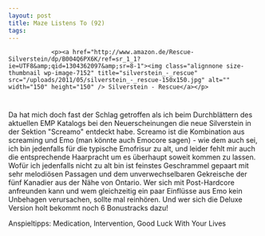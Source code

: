 ```yaml
---
layout: post
title: Maze Listens To (92)
tags:
---
```



                <p><a href="http://www.amazon.de/Rescue-Silverstein/dp/B004Q6PX6K/ref=sr_1_1?ie=UTF8&amp;qid=1304362097&amp;sr=8-1"><img class="alignnone size-thumbnail wp-image-7152" title="silverstein_-_rescue" src="/uploads/2011/05/silverstein_-_rescue-150x150.jpg" alt="" width="150" height="150" /> Silverstein - Rescue</a></p>
<img src="/uploads/2010/02/maze_listens_to_4stars.png" alt="" width="62" height="12" />
<p>Da hat mich doch fast der Schlag getroffen als ich beim Durchblättern des aktuellen EMP Katalogs bei den Neuerscheinungen die neue Silverstein in der Sektion &quot;Screamo&quot; entdeckt habe. Screamo ist die Kombination aus screaming und Emo (man könnte auch Emocore sagen) - wie dem auch sei, ich bin jedenfalls für die typische Emofrisur zu alt, und leider fehlt mir auch die entsprechende Haarpracht um es überhaupt soweit kommen zu lassen. Wofür ich jedenfalls nicht zu alt bin ist feinstes Geschrammel gepaart mit sehr melodiösen Passagen und dem unverwechselbaren Gekreische der fünf Kanadier aus der Nähe von Ontario. Wer sich mit Post-Hardcore anfreunden kann und wem gleichzeitig ein paar Einflüsse aus Emo kein Unbehagen verursachen, sollte mal reinhören. Und wer sich die Deluxe Version holt bekommt noch 6 Bonustracks dazu!</p>
<p>Anspieltipps: Medication, Intervention, Good Luck With Your Lives</p>
